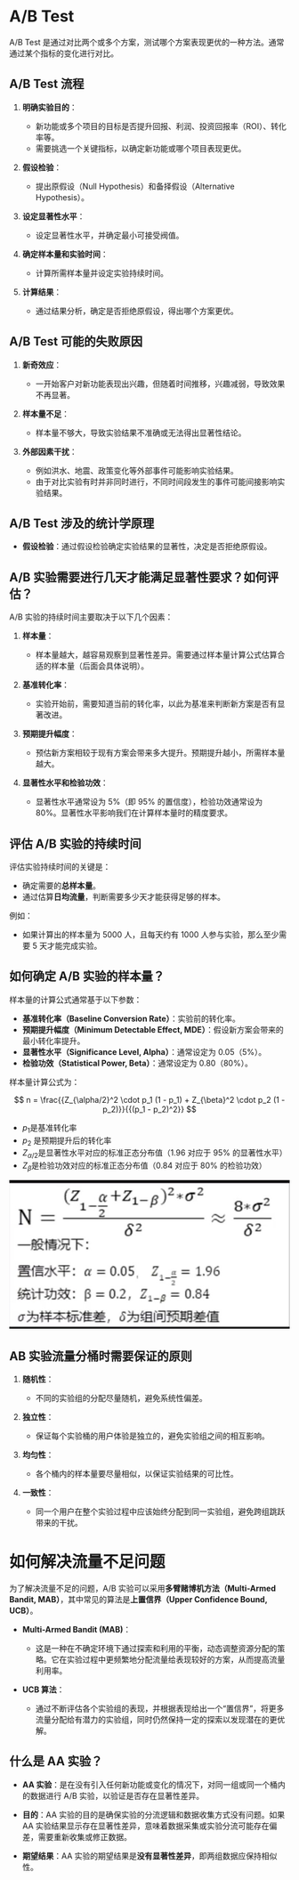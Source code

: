 # A/B Test

A/B Test 是通过对比两个或多个方案，测试哪个方案表现更优的一种方法。通常通过某个指标的变化进行对比。

## A/B Test 流程

1. **明确实验目的**：
   - 新功能或多个项目的目标是否提升回报、利润、投资回报率（ROI）、转化率等。
   - 需要挑选一个关键指标，以确定新功能或哪个项目表现更优。

2. **假设检验**：
   - 提出原假设（Null Hypothesis）和备择假设（Alternative Hypothesis）。
   
3. **设定显著性水平**：
   - 设定显著性水平，并确定最小可接受阀值。

4. **确定样本量和实验时间**：
   - 计算所需样本量并设定实验持续时间。

5. **计算结果**：
   - 通过结果分析，确定是否拒绝原假设，得出哪个方案更优。

## A/B Test 可能的失败原因

1. **新奇效应**：
   - 一开始客户对新功能表现出兴趣，但随着时间推移，兴趣减弱，导致效果不再显著。

2. **样本量不足**：
   - 样本量不够大，导致实验结果不准确或无法得出显著性结论。

3. **外部因素干扰**：
   - 例如洪水、地震、政策变化等外部事件可能影响实验结果。
   - 由于对比实验有时并非同时进行，不同时间段发生的事件可能间接影响实验结果。

## A/B Test 涉及的统计学原理

- **假设检验**：通过假设检验确定实验结果的显著性，决定是否拒绝原假设。

## A/B 实验需要进行几天才能满足显著性要求？如何评估？

A/B 实验的持续时间主要取决于以下几个因素：
1. **样本量**：
   - 样本量越大，越容易观察到显著性差异。需要通过样本量计算公式估算合适的样本量（后面会具体说明）。

2. **基准转化率**：
   - 实验开始前，需要知道当前的转化率，以此为基准来判断新方案是否有显著改进。

3. **预期提升幅度**：
   - 预估新方案相较于现有方案会带来多大提升。预期提升越小，所需样本量越大。

4. **显著性水平和检验功效**：
   - 显著性水平通常设为 5%（即 95% 的置信度），检验功效通常设为 80%。显著性水平影响我们在计算样本量时的精度要求。

## 评估 A/B 实验的持续时间

评估实验持续时间的关键是：
- 确定需要的**总样本量**。
- 通过估算**日均流量**，判断需要多少天才能获得足够的样本。
  
例如：
- 如果计算出的样本量为 5000 人，且每天约有 1000 人参与实验，那么至少需要 5 天才能完成实验。

## 如何确定 A/B 实验的样本量？

样本量的计算公式通常基于以下参数：
- **基准转化率（Baseline Conversion Rate）**：实验前的转化率。
- **预期提升幅度（Minimum Detectable Effect, MDE）**：假设新方案会带来的最小转化率提升。
- **显著性水平（Significance Level, Alpha）**：通常设定为 0.05（5%）。
- **检验功效（Statistical Power, Beta）**：通常设定为 0.80（80%）。

样本量计算公式为：

$$
n = \frac{{Z_{\alpha/2}^2 \cdot p_1 (1 - p_1) + Z_{\beta}^2 \cdot p_2 (1 - p_2)}}{{(p_1 - p_2)^2}}
$$

- $p_1$是基准转化率
- $p_2$ 是预期提升后的转化率
- $Z_{\alpha/2}$是显著性水平对应的标准正态分布值（1.96 对应于 95% 的显著性水平）
- $Z_{\beta}$是检验功效对应的标准正态分布值（0.84 对应于 80% 的检验功效）

![alt text](<img/Pasted Graphic.jpg>)

## AB 实验流量分桶时需要保证的原则

1. **随机性**：
   - 不同的实验组的分配尽量随机，避免系统性偏差。

2. **独立性**：
   - 保证每个实验桶的用户体验是独立的，避免实验组之间的相互影响。

3. **均匀性**：
   - 各个桶内的样本量要尽量相似，以保证实验结果的可比性。

4. **一致性**：
   - 同一个用户在整个实验过程中应该始终分配到同一实验组，避免跨组跳跃带来的干扰。

# 如何解决流量不足问题

为了解决流量不足的问题，A/B 实验可以采用**多臂赌博机方法（Multi-Armed Bandit, MAB）**，其中常见的算法是**上置信界（Upper Confidence Bound, UCB）**。

- **Multi-Armed Bandit (MAB)**：
   - 这是一种在不确定环境下通过探索和利用的平衡，动态调整资源分配的策略。它在实验过程中更频繁地分配流量给表现较好的方案，从而提高流量利用率。

- **UCB 算法**：
   - 通过不断评估各个实验组的表现，并根据表现给出一个“置信界”，将更多流量分配给有潜力的实验组，同时仍然保持一定的探索以发现潜在的更优解。

## 什么是 AA 实验？

- **AA 实验**：是在没有引入任何新功能或变化的情况下，对同一组或同一个桶内的数据进行 A/B 实验，以验证是否存在显著性差异。
  
- **目的**：AA 实验的目的是确保实验的分流逻辑和数据收集方式没有问题。如果 AA 实验结果显示存在显著性差异，意味着数据采集或实验分流可能存在偏差，需要重新收集或修正数据。

- **期望结果**：AA 实验的期望结果是**没有显著性差异**，即两组数据应保持相似性。


